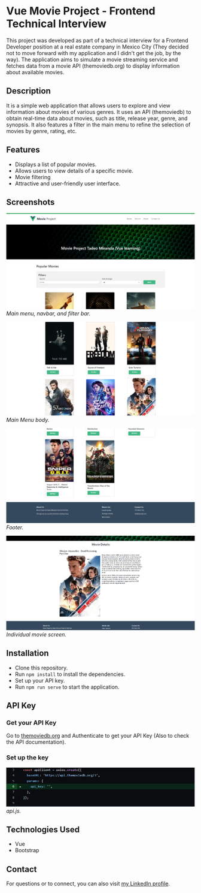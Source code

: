 # Vue Movie Project - Frontend Technical Interview

This project was developed as part of a technical interview for a Frontend Developer position at a real estate company in Mexico City (They decided not to move forward with my application and I didn't get the job, by the way). The application aims to simulate a movie streaming service and fetches data from a movie API (themoviedb.org) to display information about available movies.

## Description

It is a simple web application that allows users to explore and view information about movies of various genres. It uses an API (themoviedb) to obtain real-time data about movies, such as title, release year, genre, and synopsis. It also features a filter in the main menu to refine the selection of movies by genre, rating, etc.

## Features

- Displays a list of popular movies.
- Allows users to view details of a specific movie.
- Movie filtering
- Attractive and user-friendly user interface.

## Screenshots

![Navbar and carousel](public/images/screenshots/ss01.png)
_Main menu, navbar, and filter bar._

![body](public/images/screenshots/ss02.png)
_Main Menu body._

![footer](public/images/screenshots/ss03.png)
_Footer._

![movie](public/images/screenshots/ss04.png)
_Individual movie screen._

## Installation

- Clone this repository.
- Run `npm install` to install the dependencies.
- Set up your API key.
- Run `npm run serve` to start the application.

## API Key

### Get your API Key

Go to [themoviedb.org](https://developer.themoviedb.org/reference/intro/getting-started) and Authenticate to get your API Key (Also to check the API documentation).

### Set up the key

![movie](public/images/screenshots/ss05.png)
_api.js._

## Technologies Used

- Vue
- Bootstrap

## Contact

For questions or to connect, you can also visit [my LinkedIn profile](https://www.linkedin.com/in/miranda10am/).
